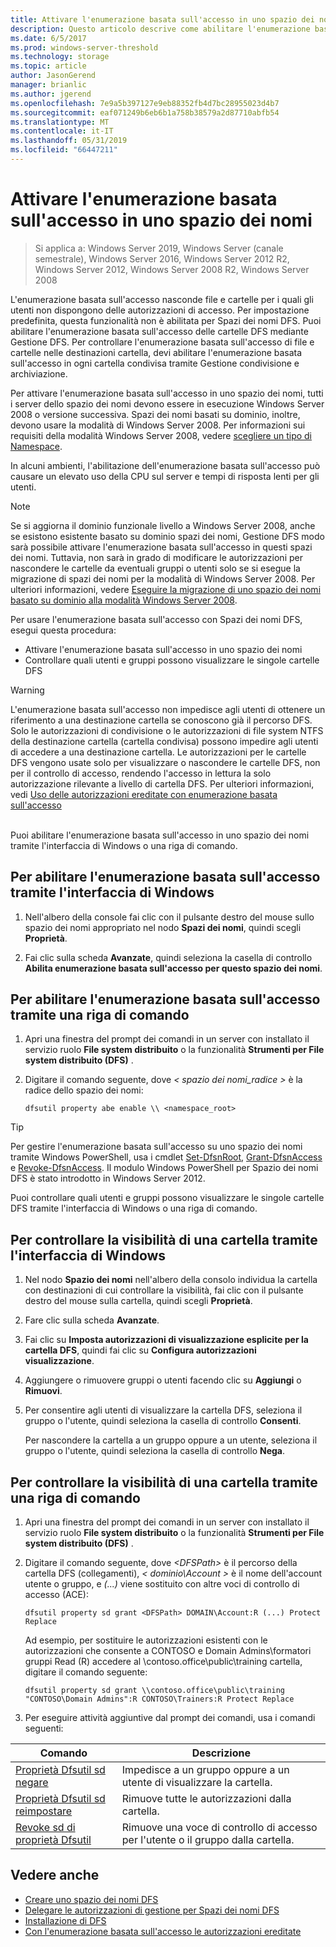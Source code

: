 ```yaml
---
title: Attivare l'enumerazione basata sull'accesso in uno spazio dei nomi
description: Questo articolo descrive come abilitare l'enumerazione basata sull'accesso in uno spazio dei nomi.
ms.date: 6/5/2017
ms.prod: windows-server-threshold
ms.technology: storage
ms.topic: article
author: JasonGerend
manager: brianlic
ms.author: jgerend
ms.openlocfilehash: 7e9a5b397127e9eb88352fb4d7bc28955023d4b7
ms.sourcegitcommit: eaf071249b6eb6b1a758b38579a2d87710abfb54
ms.translationtype: MT
ms.contentlocale: it-IT
ms.lasthandoff: 05/31/2019
ms.locfileid: "66447211"
---
```

# <a name="enable-access-based-enumeration-on-a-namespace"></a>Attivare l'enumerazione basata sull'accesso in uno spazio dei nomi

> Si applica a: Windows Server 2019, Windows Server (canale semestrale), Windows Server 2016, Windows Server 2012 R2, Windows Server 2012, Windows Server 2008 R2, Windows Server 2008

L'enumerazione basata sull'accesso nasconde file e cartelle per i quali gli utenti non dispongono delle autorizzazioni di accesso. Per impostazione predefinita, questa funzionalità non è abilitata per Spazi dei nomi DFS. Puoi abilitare l'enumerazione basata sull'accesso delle cartelle DFS mediante Gestione DFS. Per controllare l'enumerazione basata sull'accesso di file e cartelle nelle destinazioni cartella, devi abilitare l'enumerazione basata sull'accesso in ogni cartella condivisa tramite Gestione condivisione e archiviazione.

Per attivare l'enumerazione basata sull'accesso in uno spazio dei nomi, tutti i server dello spazio dei nomi devono essere in esecuzione Windows Server 2008 o versione successiva. Spazi dei nomi basati su dominio, inoltre, devono usare la modalità di Windows Server 2008. Per informazioni sui requisiti della modalità Windows Server 2008, vedere [scegliere un tipo di Namespace](choose-a-namespace-type.md).

In alcuni ambienti, l'abilitazione dell'enumerazione basata sull'accesso può causare un elevato uso della CPU sul server e tempi di risposta lenti per gli utenti.

> [!NOTE]
> Se si aggiorna il dominio funzionale livello a Windows Server 2008, anche se esistono esistente basato su dominio spazi dei nomi, Gestione DFS modo sarà possibile attivare l'enumerazione basata sull'accesso in questi spazi dei nomi. Tuttavia, non sarà in grado di modificare le autorizzazioni per nascondere le cartelle da eventuali gruppi o utenti solo se si esegue la migrazione di spazi dei nomi per la modalità di Windows Server 2008. Per ulteriori informazioni, vedere [Eseguire la migrazione di uno spazio dei nomi basato su dominio alla modalità Windows Server 2008](migrate-a-domain-based-namespace-to-windows-server-2008-mode.md).


Per usare l'enumerazione basata sull'accesso con Spazi dei nomi DFS, esegui questa procedura:

-   Attivare l'enumerazione basata sull'accesso in uno spazio dei nomi
-   Controllare quali utenti e gruppi possono visualizzare le singole cartelle DFS


> [!WARNING]
> L'enumerazione basata sull'accesso non impedisce agli utenti di ottenere un riferimento a una destinazione cartella se conoscono già il percorso DFS. Solo le autorizzazioni di condivisione o le autorizzazioni di file system NTFS della destinazione cartella (cartella condivisa) possono impedire agli utenti di accedere a una destinazione cartella. Le autorizzazioni per le cartelle DFS vengono usate solo per visualizzare o nascondere le cartelle DFS, non per il controllo di accesso, rendendo l'accesso in lettura la solo autorizzazione rilevante a livello di cartella DFS. Per ulteriori informazioni, vedi [Uso delle autorizzazioni ereditate con enumerazione basata sull'accesso](https://technet.microsoft.com/library/dd834874(v=ws.11).aspx)

<br />
Puoi abilitare l'enumerazione basata sull'accesso in uno spazio dei nomi tramite l'interfaccia di Windows o una riga di comando.

## <a name="to-enable-access-based-enumeration-by-using-the-windows-interface"></a>Per abilitare l'enumerazione basata sull'accesso tramite l'interfaccia di Windows

1.  Nell'albero della console fai clic con il pulsante destro del mouse sullo spazio dei nomi appropriato nel nodo **Spazi dei nomi**, quindi scegli **Proprietà**.

2.  Fai clic sulla scheda **Avanzate**, quindi seleziona la casella di controllo **Abilita enumerazione basata sull'accesso per questo spazio dei nomi**.

## <a name="to-enable-access-based-enumeration-by-using-a-command-line"></a>Per abilitare l'enumerazione basata sull'accesso tramite una riga di comando

1.  Apri una finestra del prompt dei comandi in un server con installato il servizio ruolo **File system distribuito** o la funzionalità **Strumenti per File system distribuito (DFS)** .

2.  Digitare il comando seguente, dove *< spazio dei nomi\_radice >* è la radice dello spazio dei nomi:

    ```  
    dfsutil property abe enable \\ <namespace_root>
    ```

> [!TIP]
> Per gestire l'enumerazione basata sull'accesso su uno spazio dei nomi tramite Windows PowerShell, usa i cmdlet [Set-DfsnRoot](https://technet.microsoft.com/library/jj884281.aspx), [Grant-DfsnAccess](https://technet.microsoft.com/library/jj884272.aspx) e [Revoke-DfsnAccess](https://technet.microsoft.com/library/jj884273.aspx). Il modulo Windows PowerShell per Spazio dei nomi DFS è stato introdotto in Windows Server 2012.

Puoi controllare quali utenti e gruppi possono visualizzare le singole cartelle DFS tramite l'interfaccia di Windows o una riga di comando.

## <a name="to-control-folder-visibility-by-using-the-windows-interface"></a>Per controllare la visibilità di una cartella tramite l'interfaccia di Windows

1.  Nel nodo **Spazio dei nomi** nell'albero della consolo individua la cartella con destinazioni di cui controllare la visibilità, fai clic con il pulsante destro del mouse sulla cartella, quindi scegli **Proprietà**.

2.  Fare clic sulla scheda **Avanzate**.

3.  Fai clic su **Imposta autorizzazioni di visualizzazione esplicite per la cartella DFS**, quindi fai clic su **Configura autorizzazioni visualizzazione**.

4.  Aggiungere o rimuovere gruppi o utenti facendo clic su **Aggiungi** o **Rimuovi**.

5.  Per consentire agli utenti di visualizzare la cartella DFS, seleziona il gruppo o l'utente, quindi seleziona la casella di controllo **Consenti**.

    Per nascondere la cartella a un gruppo oppure a un utente, seleziona il gruppo o l'utente, quindi seleziona la casella di controllo **Nega**.

## <a name="to-control-folder-visibility-by-using-a-command-line"></a>Per controllare la visibilità di una cartella tramite una riga di comando

1. Apri una finestra del prompt dei comandi in un server con installato il servizio ruolo **File system distribuito** o la funzionalità **Strumenti per File system distribuito (DFS)** .

2. Digitare il comando seguente, dove *&lt;DFSPath&gt;* è il percorso della cartella DFS (collegamenti), *< dominio\\Account >* è il nome dell'account utente o gruppo, e *(...)*  viene sostituito con altre voci di controllo di accesso (ACE):

   ```
   dfsutil property sd grant <DFSPath> DOMAIN\Account:R (...) Protect Replace
   ```

   Ad esempio, per sostituire le autorizzazioni esistenti con le autorizzazioni che consente a CONTOSO e Domain Admins\\formatori gruppi Read (R) accedere al \\contoso.office\public\training cartella, digitare il comando seguente:

   ```
   dfsutil property sd grant \\contoso.office\public\training "CONTOSO\Domain Admins":R CONTOSO\Trainers:R Protect Replace 
   ```

3. Per eseguire attività aggiuntive dal prompt dei comandi, usa i comandi seguenti:


| Comando | Descrizione |
|---|---|
|[Proprietà Dfsutil sd negare](https://msdn.microsoft.com/library/dd759150(v=ws.11).aspx)|Impedisce a un gruppo oppure a un utente di visualizzare la cartella.|
|[Proprietà Dfsutil sd reimpostare](https://msdn.microsoft.com/library/dd759150(v=ws.11).aspx) |Rimuove tutte le autorizzazioni dalla cartella.|
|[Revoke sd di proprietà Dfsutil](https://msdn.microsoft.com/library/dd759150(v=ws.11).aspx)| Rimuove una voce di controllo di accesso per l'utente o il gruppo dalla cartella. |

## <a name="see-also"></a>Vedere anche

-   [Creare uno spazio dei nomi DFS](create-a-dfs-namespace.md)
-   [Delegare le autorizzazioni di gestione per Spazi dei nomi DFS](delegate-management-permissions-for-dfs-namespaces.md)
-   [Installazione di DFS](https://technet.microsoft.com/library/cc731089(v=ws.11).aspx)
-   [Con l'enumerazione basata sull'accesso le autorizzazioni ereditate](using-inherited-permissions-with-access-based-enumeration.md)